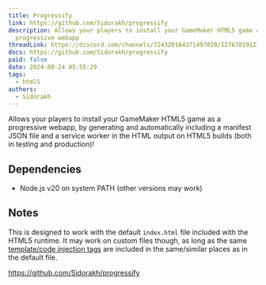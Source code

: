 ```yaml
---
title: Progressify
link: https://github.com/Sidorakh/progressify
description: Allows your players to install your GameMaker HTML5 game as a
  progressive webapp
threadLink: https://discord.com/channels/724320164371497020/1276781912114860076
docs: https://github.com/Sidorakh/progressify
paid: false
date: 2024-08-24 05:55:29
tags:
  - html5
authors:
  - Sidorakh
---
```

Allows your players to install your GameMaker HTML5 game as a progressive webapp, by generating and automatically including a manifest JSON file and a service worker in the HTML output on HTML5 builds (both in testing and production)! 

## Dependencies
- Node.js v20 on system PATH (other versions may work)

## Notes
This is designed to work with the default `index.html` file included with the HTML5 runtime. It may work on custom files though, as long as the same [template/code injection tags](<https://manual.gamemaker.io/monthly/en/The_Asset_Editors/Extension_Creation/HTML5_Extensions.htm#:~:text=of%20a%20file-,Template%20HTML%20File,-You%20can%20get>) are included in the same/similar places as in the default file. 


https://github.com/Sidorakh/progressify